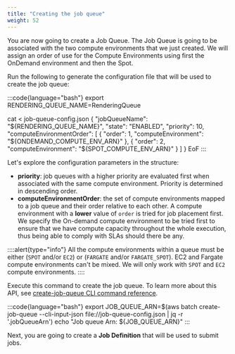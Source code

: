 ```yaml
---
title: "Creating the job queue"
weight: 52
---
```


You are now going to create a Job Queue. The Job Queue is going to be associated with the two compute environments that we just created. We will assign an order of use for the Compute Environments using first the OnDemand environment and then the Spot.

Run the following to generate the configuration file that will be used to create the job queue:

:::code{language="bash"}
export RENDERING_QUEUE_NAME=RenderingQueue

cat <<EoF > job-queue-config.json
{
    "jobQueueName": "${RENDERING_QUEUE_NAME}",
    "state": "ENABLED",
    "priority": 10,
    "computeEnvironmentOrder": [
        {
            "order": 1,
            "computeEnvironment": "${ONDEMAND_COMPUTE_ENV_ARN}"
        },
        {
            "order": 2,
            "computeEnvironment": "${SPOT_COMPUTE_ENV_ARN}"
        }
    ]
}
EoF
:::

Let's explore the configuration parameters in the structure:

- **priority**: job queues with a higher priority are evaluated first when associated with the same compute environment. Priority is determined in descending order.
- **computeEnvironmentOrder**: the set of compute environments mapped to a job queue and their order relative to each other. A compute environment with a **lower** value of `order` is tried for job placement first. We specify the On-demand compute environment to be tried first to ensure that we have compute capacity throughout the whole execution, thus being able to comply with SLAs should there be any.

::::alert{type="info"}
All the compute environments within a queue must be either (`SPOT` and/or `EC2`) or (`FARGATE` and/or `FARGATE_SPOT`). EC2 and Fargate compute environments can't be mixed. We will only work with `SPOT` and `EC2` compute environments.
::::

Execute this command to create the job queue. To learn more about this API, see [create-job-queue CLI command reference](https://docs.aws.amazon.com/cli/latest/reference/batch/create-job-queue.html).

:::code{language="bash"}
export JOB_QUEUE_ARN=$(aws batch create-job-queue --cli-input-json file://job-queue-config.json | jq -r '.jobQueueArn')
echo "Job queue Arn: ${JOB_QUEUE_ARN}"
:::

Next, you are going to create a **Job Definition** that will be used to submit jobs.